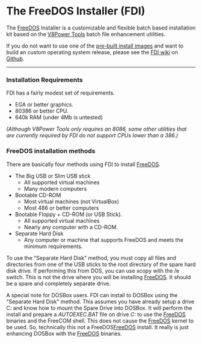 # The FreeDOS Installer (FDI)

The [FreeDOS](http://freedos.org) Installer is a customizable and flexible
batch based installation kit based on the
[V8Power Tools](http://up.lod.bz/V8Power) batch file enhancement utilities.

If you do not want to use one of the
[pre-built install images](http://up.lod.bz/FDI)
and want to build an custom operating system release, please see
the [FDI wiki](https://github.com/shidel/FDI/wiki)
on [Github](https://github.com).

* * *
### Installation Requirements

FDI has a fairly modest set of requirements.

* EGA or better graphics.
* 80386 or better CPU.
* 640k RAM (under 4Mb is untested)

_(Although V8Power Tools only requires an 8086, some other utilities that are
currently required by FDI do not support CPUs lower than a 386.)_

### FreeDOS installation methods

There are basically four methods using FDI to install
[FreeDOS](http://freedos.org).

* The Big USB or Slim USB stick
  * All supported virtual machines
  * Many modern computers
* Bootable CD-ROM
  * Most virtual machines (not VirtualBox)
  * Most 486 or better computers
* Bootable Floppy + CD-ROM (or USB Stick).
  * All supported virtual machines
  * Nearly any computer with a CD-ROM.
* Separate Hard Disk
  * Any computer or machine that supports FreeDOS and meets the minimum
  requirements.

To use the "Separate Hard Disk" method, you must copy all files and directories
from one of the USB sticks to the root directory of the spare hard disk drive.
If performing this from DOS, you can use xcopy with the /e switch. This is not
the drive where you will be installing [FreeDOS](http://freedos.org). It should
be a spare and completely separate drive.

A special note for DOSBox users. FDI can install to DOSBox using the "Separate
Hard Disk" method. This assumes you have already setup a drive C: and know
how to mount the Spare Drive into DOSBox. It will perform the install and
prepare a *AUTOEXEC.BAT* file on drive *C:* to use the
[FreeDOS](http://freedos.org) binaries and the
FreeCOM shell. This does not cause the [FreeDOS](http://freedos.org) kernel to
be used. So, technically this not a FreeDOS[FreeDOS](http://freedos.org)
install. It really is just enhancing DOSBox with the
[FreeDOS](http://freedos.org) binaries.
